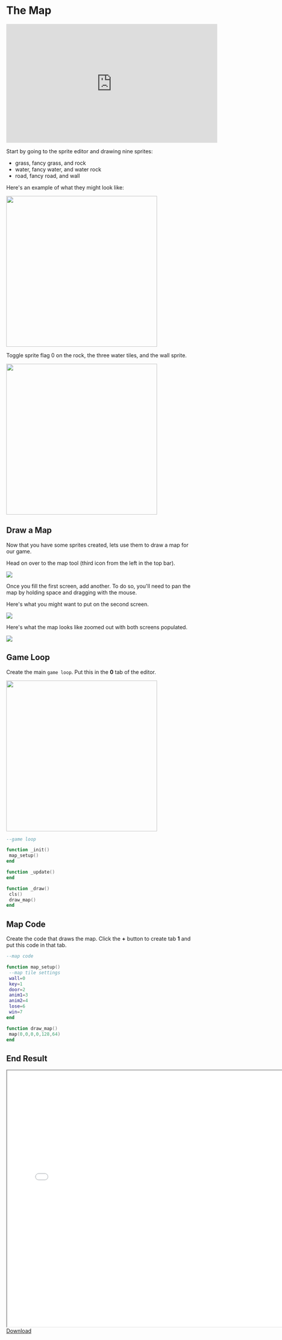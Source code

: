 # The Map

<iframe width="560" height="315" src="https://www.youtube.com/embed/J1wvvbVQ5zo" title="YouTube video player" frameborder="0" allow="accelerometer; autoplay; clipboard-write; encrypted-media; gyroscope; picture-in-picture" allowfullscreen></iframe>

Start by going to the sprite editor and drawing nine sprites:
* grass, fancy grass, and rock
* water, fancy water, and water rock
* road, fancy road, and wall

Here's an example of what they might look like:

<img src="./sprites.png" width="400"/>

Toggle sprite flag 0 on the rock, the three water tiles, and the wall sprite.

<img src="./flag_0.png" width="400"/>

## Draw a Map
Now that you have some sprites created, lets use them to draw a map for our game.

Head on over to the map tool (third icon from the left in the top bar).

<img src="./map_0.png"/>

Once you fill the first screen, add another. To do so, you'll need to pan
the map by holding space and dragging with the mouse.

Here's what you might want to put on the second screen.

<img src="./map_1.png"/>

Here's what the map looks like zoomed out with both screens populated.

<img src="./map_zoomed_out.png"/>


## Game Loop
Create the main `game loop`. Put this in the **0** tab of the editor.

<img src="./tab_0.png" width="400"/>

```lua
--game loop

function _init()
 map_setup()
end

function _update()
end

function _draw()
 cls()
 draw_map()
end
```

## Map Code
Create the code that draws the map. Click the **+** button to create tab **1** and put this code in that tab.

```lua
--map code

function map_setup()
 --map tile settings
 wall=0
 key=1
 door=2
 anim1=3
 anim2=4
 lose=6
 win=7
end

function draw_map()
 map(0,0,0,0,128,64)
end
```

## End Result
<iframe width="750px" height="680px" src="./adventuregame_step_01.html"></iframe>
<a href="./adventuregame_step_01.p8.png" target="_blank">Download</a>
